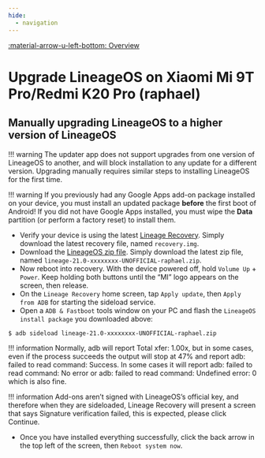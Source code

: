 ```yaml
---
hide:
  - navigation
---
```

[:material-arrow-u-left-bottom: Overview](./index.md)

# Upgrade LineageOS on Xiaomi Mi 9T Pro/Redmi K20 Pro (raphael)

## Manually upgrading LineageOS to a higher version of LineageOS

!!! warning
    The updater app does not support upgrades from one version of LineageOS to another, and will block installation to any update for a different version. Upgrading manually requires similar steps to installing LineageOS for the first time.

!!! warning
    If you previously had any Google Apps add-on package installed on your device, you must install an updated package **before** the first boot of Android! If you did not have Google Apps installed, you must wipe the **Data** partition (or perform a factory reset) to install them.

* Verify your device is using the latest [Lineage Recovery](https://github.com/penglezos/device_xiaomi_raphael/releases/latest). Simply download the latest recovery file, named `recovery.img`.
* Download the [LineageOS zip file](https://github.com/penglezos/device_xiaomi_raphael/releases/latest). Simply download the latest zip file, named `lineage-21.0-xxxxxxxx-UNOFFICIAL-raphael.zip`.
* Now reboot into recovery. With the device powered off, hold `Volume Up` + `Power`. Keep holding both buttons until the “MI” logo appears on the screen, then release.
* On the `Lineage Recovery` home screen, tap `Apply update`, then `Apply from ADB` for starting the sideload service.
* Open a `ADB & Fastboot` tools window on your PC and flash the `LineageOS install package` you downloaded above:

```bash
$ adb sideload lineage-21.0-xxxxxxxx-UNOFFICIAL-raphael.zip
```

!!! information
    Normally, adb will report Total xfer: 1.00x, but in some cases, even if the process succeeds the output will stop at 47% and report adb: failed to read command: Success. In some cases it will report adb: failed to read command: No error or adb: failed to read command: Undefined error: 0 which is also fine.

!!! information
    Add-ons aren’t signed with LineageOS’s official key, and therefore when they are sideloaded, Lineage Recovery will present a screen that says Signature verification failed, this is expected, please click Continue.

* Once you have installed everything successfully, click the back arrow in the top left of the screen, then `Reboot system now`.